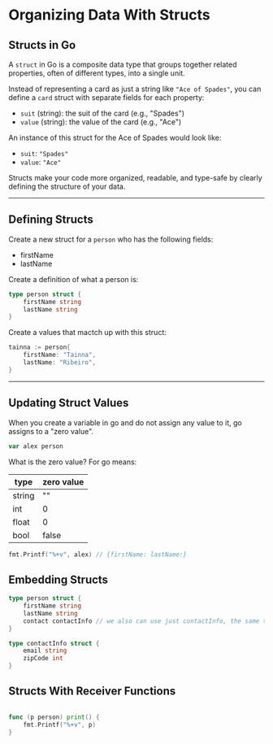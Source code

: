 # Organizing Data With Structs

## Structs in Go

A `struct` in Go is a composite data type that groups together related properties, often of different types, into a single unit.

Instead of representing a card as just a string like `"Ace of Spades"`, you can define a `card` struct with separate fields for each property:

- `suit` (string): the suit of the card (e.g., "Spades")
- `value` (string): the value of the card (e.g., "Ace")

An instance of this struct for the Ace of Spades would look like:

- `suit`: `"Spades"`
- `value`: `"Ace"`

Structs make your code more organized, readable, and type-safe by clearly defining the structure of your data.

---
## Defining Structs

Create a new struct for a `person` who has the following fields:

- firstName <string>
- lastName <string>

Create a definition of what a person is:
```go
type person struct {
	firstName string
	lastName string
}
```

Create a values that mactch up with this struct:
```go
tainna := person{
	firstName: "Tainna", 
	lastName: "Ribeiro",
}
```

---
## Updating Struct Values
 
When you create a variable in go and do not assign any value to it, go assigns to a "zero value".

```go
var alex person
```

What is the zero value? For go means:

type | zero value |
----- | ---------- |
string | "" |
int | 0 |
float | 0 |
bool | false |

```go
fmt.Printf("%+v", alex) // {firstName: lastName:}
```
## Embedding Structs

```go
type person struct {
	firstName string
	lastName string
	contact contactInfo // we also can use just contactInfo, the same thing of contactInfo contactInfo the name of the field and the type
}

type contactInfo struct {
	email string
	zipCode int
}
```

## Structs With Receiver Functions

```go

func (p person) print() {
    fmt.Printf("%+v", p)
}
```